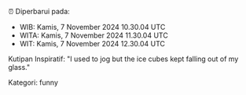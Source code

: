 ⏰ Diperbarui pada:
- WIB: Kamis, 7 November 2024 10.30.04 UTC
- WITA: Kamis, 7 November 2024 11.30.04 UTC
- WIT: Kamis, 7 November 2024 12.30.04 UTC

Kutipan Inspiratif:
"I used to jog but the ice cubes kept falling out of my glass."


Kategori: funny

